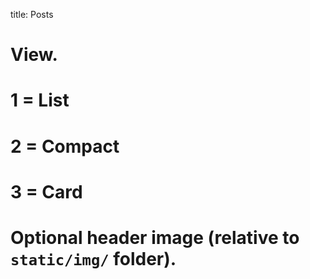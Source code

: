 title: Posts

# View.
# 1 = List
# 2 = Compact
# 3 = Card
# Optional header image (relative to `static/img/` folder).
